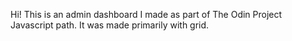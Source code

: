 Hi! This is an admin dashboard I made as part of The Odin Project Javascript path. It was made primarily with grid. 
